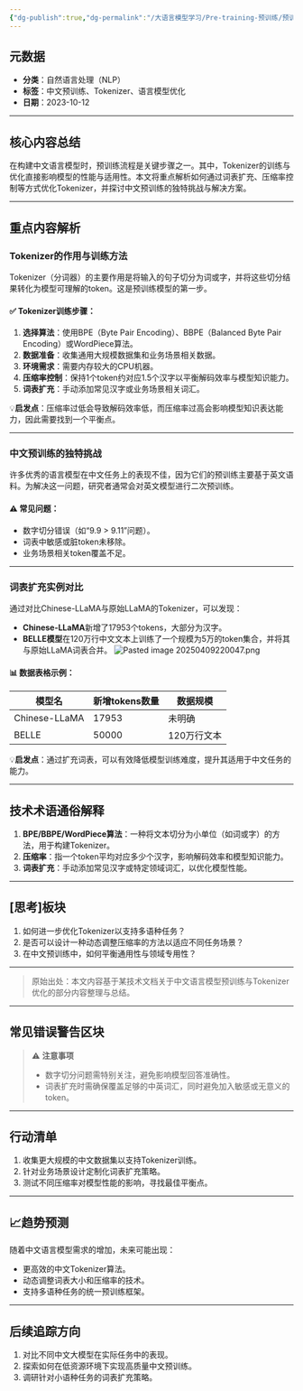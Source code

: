 ```yaml
---
{"dg-publish":true,"dg-permalink":"/大语言模型学习/Pre-training-预训练/预训练过程/训练Tokenizer","dg-home":false,"dg-description":"在此输入笔记的描述","dg-hide":false,"dg-hide-title":false,"dg-show-backlinks":true,"dg-show-local-graph":true,"dg-show-inline-title":true,"dg-pinned":false,"dg-passphrase":"在此输入访问密码","dg-enable-mathjax":false,"dg-enable-mermaid":false,"dg-enable-uml":false,"dg-note-icon":0,"dg-enable-dataview":false,"tags":["NLP"],"permalink":"/大语言模型学习/Pre-training-预训练/预训练过程/训练Tokenizer/","dgShowBacklinks":true,"dgShowLocalGraph":true,"dgShowInlineTitle":true,"dgPassFrontmatter":true,"noteIcon":0,"created":"2025-04-08T15:17:56.000+08:00","updated":"2025-04-13T13:06:02.000+08:00"}
---
```




## 元数据
- **分类**：自然语言处理（NLP）
- **标签**：中文预训练、Tokenizer、语言模型优化
- **日期**：2023-10-12

---



## 核心内容总结
在构建中文语言模型时，预训练流程是关键步骤之一。其中，Tokenizer的训练与优化直接影响模型的性能与适用性。本文将重点解析如何通过词表扩充、压缩率控制等方式优化Tokenizer，并探讨中文预训练的独特挑战与解决方案。

---



## 重点内容解析

### Tokenizer的作用与训练方法
Tokenizer（分词器）的主要作用是将输入的句子切分为词或字，并将这些切分结果转化为模型可理解的token。这是预训练模型的第一步。

#### ✅ Tokenizer训练步骤：
1. **选择算法**：使用BPE（Byte Pair Encoding）、BBPE（Balanced Byte Pair Encoding）或WordPiece算法。
2. **数据准备**：收集通用大规模数据集和业务场景相关数据。
3. **环境需求**：需要内存较大的CPU机器。
4. **压缩率控制**：保持1个token约对应1.5个汉字以平衡解码效率与模型知识能力。
5. **词表扩充**：手动添加常见汉字或业务场景相关词汇。

💡**启发点**：压缩率过低会导致解码效率低，而压缩率过高会影响模型知识表达能力，因此需要找到一个平衡点。

---


### 中文预训练的独特挑战
许多优秀的语言模型在中文任务上的表现不佳，因为它们的预训练主要基于英文语料。为解决这一问题，研究者通常会对英文模型进行二次预训练。

#### ⚠ 常见问题：
- 数字切分错误（如“9.9 > 9.11”问题）。
- 词表中敏感或脏token未移除。
- 业务场景相关token覆盖不足。

---


### 词表扩充实例对比
通过对比Chinese-LLaMA与原始LLaMA的Tokenizer，可以发现：
- **Chinese-LLaMA**新增了17953个tokens，大部分为汉字。
- **BELLE模型**在120万行中文文本上训练了一个规模为5万的token集合，并将其与原始LLaMA词表合并。
![Pasted image 20250409220047.png](/img/user/%E9%99%84%E4%BB%B6/Pasted%20image%2020250409220047.png)

#### 📊 数据表格示例：
| 模型名         | 新增tokens数量 | 数据规模       |
|----------------|---------------|---------------|
| Chinese-LLaMA | 17953         | 未明确        |
| BELLE         | 50000         | 120万行文本   |

💡**启发点**：通过扩充词表，可以有效降低模型训练难度，提升其适用于中文任务的能力。

---



## 技术术语通俗解释
1. **BPE/BBPE/WordPiece算法**：一种将文本切分为小单位（如词或字）的方法，用于构建Tokenizer。
2. **压缩率**：指一个token平均对应多少个汉字，影响解码效率和模型知识能力。
3. **词表扩充**：手动添加常见汉字或特定领域词汇，以优化模型性能。

---



## [思考]板块
1. 如何进一步优化Tokenizer以支持多语种任务？
2. 是否可以设计一种动态调整压缩率的方法以适应不同任务场景？
3. 在中文预训练中，如何平衡通用性与领域专用性？

---

> 原始出处：本文内容基于某技术文档关于中文语言模型预训练与Tokenizer优化的部分内容整理与总结。

---



## 常见错误警告区块
> ⚠ **注意事项**
> - 数字切分问题需特别关注，避免影响模型回答准确性。
> - 词表扩充时需确保覆盖足够的中英词汇，同时避免加入敏感或无意义的token。

---



## 行动清单
1. 收集更大规模的中文数据集以支持Tokenizer训练。
2. 针对业务场景设计定制化词表扩充策略。
3. 测试不同压缩率对模型性能的影响，寻找最佳平衡点。

---



## 📈趋势预测
随着中文语言模型需求的增加，未来可能出现：
- 更高效的中文Tokenizer算法。
- 动态调整词表大小和压缩率的技术。
- 支持多语种任务的统一预训练框架。

---



## 后续追踪方向
1. 对比不同中文大模型在实际任务中的表现。
2. 探索如何在低资源环境下实现高质量中文预训练。
3. 调研针对小语种任务的词表扩充策略。
